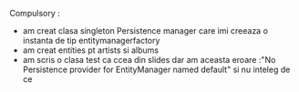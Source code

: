 Compulsory :
- am creat clasa singleton Persistence manager care imi creeaza o instanta de tip entitymanagerfactory
- am creat entities pt artists si albums
- am scris o clasa test ca ccea din slides dar am aceasta eroare :"No Persistence provider for EntityManager named default" si nu inteleg de ce
